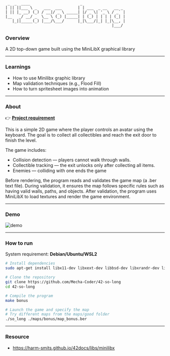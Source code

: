 ```text
 _  _  ____                      _                   
| || ||___ \ _   ___  ___       | | ___  _ __   __ _ 
| || |_ __) (_) / __|/ _ \ _____| |/ _ \| '_ \ / _` |
|__   _/ __/ _  \__ \ (_) |_____| | (_) | | | | (_| |
   |_||_____(_) |___/\___/      |_|\___/|_| |_|\__, |
                                               |___/    
```

### **Overview**

A 2D top-down game built using the MiniLibX graphical library

---

### **Learnings**
- How to use Minilibx graphic library
- Map validation techniques (e.g., Flood Fill)
- How to turn spritesheet images into animation

---

### **About**

👉 [**Project requirement**](https://github.com/Mecha-Coder/42-so-long/blob/main/demo/en.subject.pdf)

This is a simple 2D game where the player controls an avatar using the keyboard. The goal is to collect all collectibles and reach the exit door to finish the level.

The game includes:
- Collision detection — players cannot walk through walls.
- Collectible tracking — the exit unlocks only after collecting all items.
- Enemies — colliding with one ends the game

Before rendering, the program reads and validates the game map (a .ber text file). During validation, it ensures the map follows specific rules such as having valid walls, paths, and objects. After validation, the program uses MiniLibX to load textures and render the game environment.

---

### **Demo**

![demo](https://github.com/Mecha-Coder/42-so-long/blob/main/demo/demo.gif)

---

### **How to run**

System requirement: **Debian/Ubuntu/WSL2**


```bash
# Install dependencies
sudo apt-get install libx11-dev libxext-dev libbsd-dev libxrandr-dev libxfixes-dev

# Clone the repository
git clone https://github.com/Mecha-Coder/42-so-long
cd 42-so-long

# Compile the program
make bonus

# Launch the game and specify the map
# Try different maps from the maps/good folder
./so_long ./maps/bonus/map_bonus.ber
```

---

### **Resource**
- https://harm-smits.github.io/42docs/libs/minilibx
